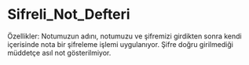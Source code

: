 ﻿# Sifreli_Not_Defteri

Özellikler: 
  Notumuzun adını, notumuzu ve şifremizi girdikten sonra kendi içerisinde nota bir şifreleme işlemi uygulanıyor.
  Şifre doğru girilmediği müddetçe asıl not gösterilmiyor.
